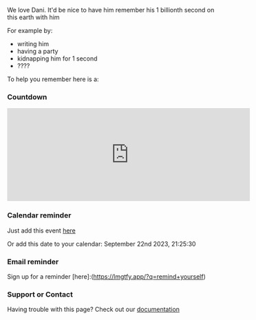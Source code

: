 We love Dani.
It'd be nice to have him remember his 1 billionth second on this earth with him

For example by:
- writing him
- having a party
- kidnapping him for 1 second
- ????

To help you remember here is a:

### Countdown

<iframe src="https://free.timeanddate.com/countdown/i85m8tnm/n268/cf12/cm0/cu4/ct0/cs0/ca0/cr0/ss0/cac000/cpc000/pcfff/tcfff/fs100/szw1000/szh421/tatTime%20left%20to%20Event%20in/tac000/tptTime%20since%20Event%20started%20in/tpc000/mac000/mpc000/iso2023-09-22T21:25:30/pa2" allowtransparency="true" frameborder="0" width="564" height="216"></iframe>

### Calendar reminder

Just add this event <a href="daniBillionSeconds.ics">here</a>

Or add this date to your calendar: September 22nd 2023, 21:25:30

### Email reminder

Sign up for a reminder [here]:(https://lmgtfy.app/?q=remind+yourself)

### Support or Contact

Having trouble with this page? Check out our [documentation](https://lmgtfy.app/?q=internet+problems)
